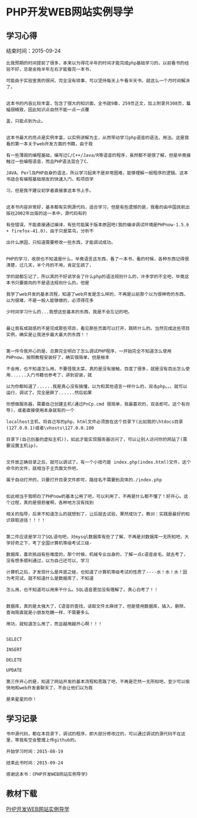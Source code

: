 # PHP开发WEB网站实例导学
## 学习心得
结束时间：2015-09-24

	比我预期的时间提前了很多，本来以为得花半年的时间才能完成php基础学习的，以前看书的经验不好，总是会拖半年左右才能看完一本书，
	
	可能由于实验室真的很闲，完全没有琐事，可以坚持每天上午看半天书，就这么一个月时间解决了。

	
	这本书的内容比较丰富，包含了很大的知识面，全书就9章，259页正文，加上附录共308页，篇幅很精致，因此知识点自然不能一点一点覆
	
	盖，只能点到为止。

	
	这本书最大的亮点是实例丰富，以实例讲解为主，从而带动学习php语音的语法，用法。这是我看的第一本关于web开发方面的书籍，由于我
	
	有一些薄弱的编程基础，编写过C/C++/Java/R等语音的程序，虽然都不是很了解，但是毕竟接触过一些编程语音，而且PHP语法混合了C、
	
	JAVA、Perl及PHP自身的语法，所以学习起来不是非常困难，能够理解一般程序的逻辑。这本书适合有编程基础朋友的快速入门，和项目学
	
	习，但是我不建议初学者直接拿这本书上手。

	
	这本书内容非常好，基本都有实例源代码，适合学习，但是有些遗憾的是，我看的由中国民航出版社2002年出版的这一本中，源代码有的
	
	有些错误，不能直接通过编译，有些可能属于版本原因吧(我的编译调试环境是PHPnow-1.5.6 + firefox-41.0)，由于只是菜鸟，分析不
	
	出什么原因，只知道需要修改一些东西，才能调试成功。

	
	PHP的学习，收获也不知道是什么，毕竟语言这东西，看了一本书，看的时候，各种东西记得很清楚，过几天，半个月的不用，肯定生疏了，
	
	学的就都忘记了，所以真的不好说学会了什么php的语法规则什么的，许多学的不全吧，毕竟这本书只要面向的不是语法规则什么的。但是
	
	我学了web开发的基本流程，知道了web开发是怎么样的，不再是以前那个以为很神奇的东西，以为很难，不是一般人能够做的，必须得花多
	
	少时间学习什么的...我想这些基本的东西，我是不会忘记的吧。

	
	最让我有成就感的不是完成那些项目，看见那些页面可以打开，跳转什么的。当然完成这些项目实例，确实是让我进步最大最大的东西！！
	
	
	第一件令我开心的是，总算完全明白了怎么调试PHP程序，一开始完全不知道怎么使用PHPnow，按照教程安装好了，确实很简单，但是根本
	
	不会用，也不知道怎么用，不要怪我太菜，真的是没有接触，百度了很多，就是没有百出怎么使用......入门书籍也参考了，讲到安装，就
	
	以为你都知道了......我是真心没有搞懂，以为和其他语言一样什么的，双击php。。。就可以运行，调试了。完全是醉了......然后如果
	
	你想做服务器，需要自己创建主机(通过PnCp.cmd 很简单，我最喜欢的，双击即可。这个有向导)，或者直接使用本身就有的一个
	
	localhost主机，将自己写的php，html文件必须放在这个目录下(比如我的\htdocs目录(127.0.0.1)或者\vhosts\127.0.0.100
	
	目录下(自己创基的虚拟主机))，如此才能实现服务器访问了，可以让别人访问你的网站了(需要设置主机ip)。
	
	
	文件放正确目录之后，就可以调试了。有一个小技巧是 index.php(index.html)文件，这个命令的文件，就相当于主页面文件吧，
	
	属于自动打开的，只要打开目录文件即可，路径名不需要到具体的./index.php
	
	
	如此相当于我明白了PHPnow的基本公用了吧，可以利用了，不再是什么都不懂了！好开心。这个过程，真的是很悲催啊，各种地方没有找到
	
	相关的指导，后来不知道怎么的就想到了，让后就去试验，果然成功了。教训：实践是最好的知识获取途径！！！！
	
	
	第二件应该是学习了SQL语句吧，对mysql数据库有些了了解，不再是对数据库一无所知吧，大学好奇之下，考了全国计算机等级考试三级-
	
	数据库，喜欢挑战有些难度的，那个时候，机械专业出身的，了解一点c语音皮毛，就去考了，没有想多顺利通过，以为自己还可以，学习
	
	计算机之后，才发现什么是井底之蛙，也知道了计算机等级考试的性质了----水！水！水！因为考完试，就不知道什么是数据库了，不知道
	
	怎么用，也不知道可以用来干什么。SQL语音更加没有理解了。真心白考了！！
	
	
	数据库，真的是太强大了，C语音的查找，读取文件太麻烦了，但是使用数据库，插入，删除，查询简直就是小朋友吃糖一样，不需要多么
	
	用功，就知道怎么用了，而且越用越开心啊！！！
	
	
	SELECT
	
	INSERT
	
	DELETE
	
	UPDATE
	
	第三件开心的是，知道了网站开发的基本流程和思路了吧，不再是茫然一无所知吧，至少可以愉快地和web开发者聊天了，不会让他们以为我
	
	是来星星的你！

## 学习记录
	书中源代码，都在本目录下，调试的程序，即大部分修改过的，可以通过调试的源代码不在这里，等我有空会整理上传github的。
	
	开始学习时间：2015-08-19
	
	结束此书时间：2015-09-24 
	
	感谢这本书：《PHP开发WEB网站实例导学》
## 教材下载
[PHP开发WEB网站实例导学](http://pan.baidu.com/s/1eQ4QdBc)

	